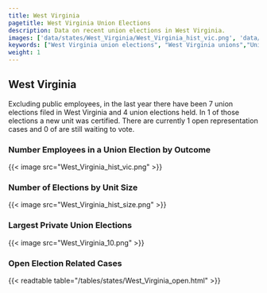 ```yaml
---
title: West Virginia
pagetitle: West Virginia Union Elections
description: Data on recent union elections in West Virginia.
images: ['data/states/West_Virginia/West_Virginia_hist_vic.png', 'data/states/West_Virginia/West_Virginia_hist_size.png', 'data/states/West_Virginia/West_Virginia_10.png']
keywords: ["West Virginia union elections", "West Virginia unions","Union elections"]
weight: 1
---
```

##  West Virginia

Excluding public employees, in the last year there have been 7 union elections filed in West Virginia and 4 union elections held. In 1 of those elections a new unit was certified. There are currently 1 open representation cases and 0 of are still waiting to vote.

### Number Employees in a Union Election by Outcome
{{< image src="West_Virginia_hist_vic.png" >}}

### Number of Elections by Unit Size
{{< image src="West_Virginia_hist_size.png" >}}

### Largest Private Union Elections
{{< image src="West_Virginia_10.png" >}}

### Open Election Related Cases
{{< readtable table="/tables/states/West_Virginia_open.html" >}}

